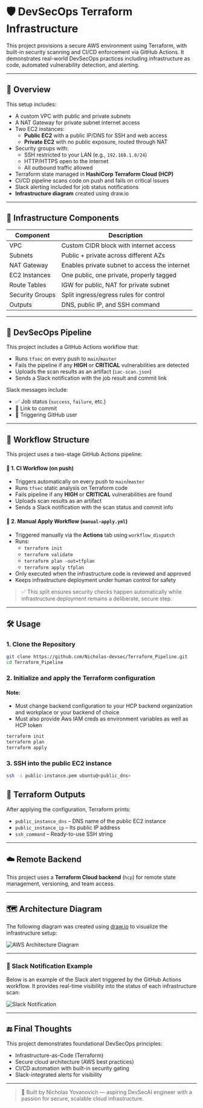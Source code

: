 # 🛡️ DevSecOps Terraform Infrastructure

This project provisions a secure AWS environment using Terraform, with built-in security scanning and CI/CD enforcement via GitHub Actions. It demonstrates real-world DevSecOps practices including infrastructure as code, automated vulnerability detection, and alerting.

---

## 🚀 Overview

This setup includes:

- A custom VPC with public and private subnets
- A NAT Gateway for private subnet internet access
- Two EC2 instances:
  - **Public EC2** with a public IP/DNS for SSH and web access
  - **Private EC2** with no public exposure, routed through NAT
- Security groups with:
  - SSH restricted to your LAN (e.g., `192.168.1.0/24`)
  - HTTP/HTTPS open to the internet
  - All outbound traffic allowed
- Terraform state managed in **HashiCorp Terraform Cloud (HCP)**
- CI/CD pipeline scans code on push and fails on critical issues
- Slack alerting included for job status notifications
- **Infrastructure diagram** created using draw.io

---

## 🧱 Infrastructure Components

| Component        | Description                                   |
|------------------|-----------------------------------------------|
| VPC              | Custom CIDR block with internet access        |
| Subnets          | Public + private across different AZs         |
| NAT Gateway      | Enables private subnet to access the internet |
| EC2 Instances    | One public, one private, properly tagged      |
| Route Tables     | IGW for public, NAT for private subnet        |
| Security Groups  | Split ingress/egress rules for control        |
| Outputs          | DNS, public IP, and SSH command               |

---

## 🔐 DevSecOps Pipeline

This project includes a GitHub Actions workflow that:

- Runs `tfsec` on every push to `main`/`master`
- Fails the pipeline if any **HIGH** or **CRITICAL** vulnerabilities are detected
- Uploads the scan results as an artifact (`iac-scan.json`)
- Sends a Slack notification with the job result and commit link

Slack messages include:
- ✅ Job status (`success`, `failure`, etc.)
- 📎 Link to commit
- 🧑 Triggering GitHub user

---

## 🔄 Workflow Structure

This project uses a two-stage GitHub Actions pipeline:

#### 🧪 1. CI Workflow (on push)
- Triggers automatically on every push to `main`/`master`
- Runs `tfsec` static analysis on Terraform code
- Fails pipeline if any **HIGH** or **CRITICAL** vulnerabilities are found
- Uploads scan results as an artifact
- Sends a Slack notification with the scan status and commit info

#### 🚀 2. Manual Apply Workflow (`manual-apply.yml`)
- Triggered manually via the **Actions** tab using `workflow_dispatch`
- Runs:
  - `terraform init`
  - `terraform validate`
  - `terraform plan -out=tfplan`
  - `terraform apply tfplan`
- Only executed when the infrastructure code is reviewed and approved
- Keeps infrastructure deployment under human control for safety

> ✅ This split ensures security checks happen automatically while infrastructure deployment remains a deliberate, secure step.


---

## 🛠️ Usage

### 1. Clone the Repository

```bash
git clone https://github.com/Nicholas-devsec/Terraform_Pipeline.git
cd Terraform_Pipeline
```

### 2. Initialize and apply the Terraform configuration

#### Note:
- Must change backend configuration to your HCP backend organization and workplace or your backend of choice
- Must also provide Aws IAM creds as environment variables as well as HCP token 

```bash
terraform init
terraform plan
terraform apply
```

### 3. SSH into the public EC2 instance

```bash
ssh -i public-instance.pem ubuntu@<public_dns>
```





## 🧪 Terraform Outputs

After applying the configuration, Terraform prints:

- `public_instance_dns` – DNS name of the public EC2 instance
- `public_instance_ip` – Its public IP address
- `ssh_command` – Ready-to-use SSH string

---

## ☁️ Remote Backend

This project uses a **Terraform Cloud backend** (`hcp`) for remote state management, versioning, and team access.

---

## 🗺️ Architecture Diagram

The following diagram was created using [draw.io](https://draw.io) to visualize the infrastructure setup:

![AWS Architecture Diagram](photos/architecture-diagram.png)

---

### 📩 Slack Notification Example

Below is an example of the Slack alert triggered by the GitHub Actions workflow. It provides real-time visibility into the status of each infrastructure scan:

![Slack Notification](photos/slack.jpeg)

---

## 🔚 Final Thoughts

This project demonstrates foundational DevSecOps principles:

- Infrastructure-as-Code (Terraform)
- Secure cloud architecture (AWS best practices)
- CI/CD automation with built-in security gating
- Slack-integrated alerts for visibility

---

> 🔧 Built by Nicholas Yovanovich — aspiring DevSecAI engineer with a passion for secure, scalable cloud infrastructure.
